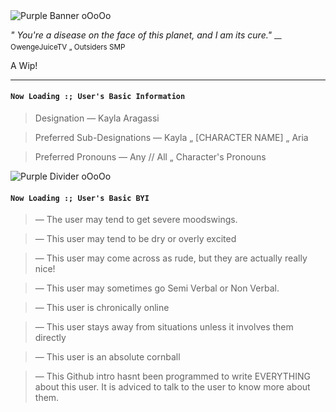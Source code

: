 <img src="https://encrypted-tbn0.gstatic.com/images?q=tbn:ANd9GcR1Bco67qIkIe5j9uXe7_ZdQsRlNNVylnsj_euhz8779Q&s=10" alt="Purple Banner oOoOo" />

*" You're a disease on the face of this planet, and I am its cure."* 
<sub> — OwengeJuiceTV „ Outsiders SMP </sub>

A Wip!
___

#### `Now Loading :; User's Basic Information`

> Designation — Kayla Aragassi

> Preferred Sub-Designations — Kayla „ [CHARACTER NAME] „ Aria

> Preferred Pronouns — Any // All „ Character's Pronouns

<img src="https://encrypted-tbn0.gstatic.com/images?q=tbn:ANd9GcRfW_PsTqmqEAKjM-oE3m_Acrd42-9-_7haupwrUmP9Sw&s=10" alt="Purple Divider oOoOo" />

#### `Now Loading :; User's Basic BYI`

> — The user may tend to get severe moodswings.

> — This user may tend to be dry or overly excited

> — This user may come across as rude, but they are actually really nice!

> — This user may sometimes go Semi Verbal or Non Verbal.

> — This user is chronically online

> — This user stays away from situations unless it involves them directly 

> — This user is an absolute cornball

> — This Github intro hasnt been programmed to write EVERYTHING about this user. It is adviced to talk to the user to know more about them.

